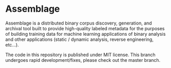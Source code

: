 # Assemblage

Assemblage is a distributed binary corpus discovery, generation, and archival tool built to provide high-quality labeled metadata for the purposes of building training data for machine learning applications of binary analysis and other applications (static / dynamic analysis, reverse engineering, etc...).

The code in this repository is published under MIT license.
This branch undergoes rapid development/fixes, please check out the master branch.
